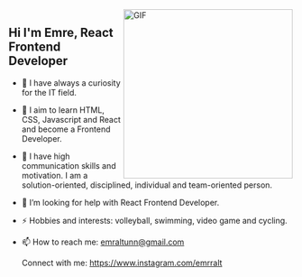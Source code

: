 <img align="right" justify="center" alt="GIF" src="https://github.com/abhisheknaiidu/abhisheknaiidu/blob/master/code.gif?raw=true" width="300"/>

## Hi I'm Emre, React Frontend Developer
- 🔭 I have always a curiosity for the IT field.
- 🌱 I aim to learn HTML, CSS, Javascript and React and become a Frontend Developer.
- 👯 I have high communication skills and motivation. I am a solution-oriented, disciplined, individual and team-oriented person.
- 🤔 I’m looking for help with React Frontend Developer.
- ⚡ Hobbies and interests: volleyball, swimming, video game and cycling.
- 📫 How to reach me: emraltunn@gmail.com

  Connect with me:
  https://www.instagram.com/emrralt
